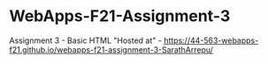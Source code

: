 # WebApps-F21-Assignment-3
Assignment 3 - Basic HTML
"Hosted at" - https://44-563-webapps-f21.github.io/webapps-f21-assignment-3-SarathArrepu/
